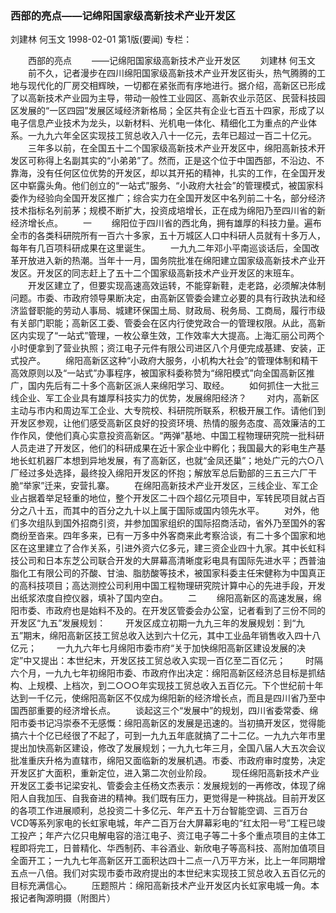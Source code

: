 ### 西部的亮点——记绵阳国家级高新技术产业开发区
刘建林  何玉文
1998-02-01
第1版(要闻)
专栏：

　　西部的亮点
　　——记绵阳国家级高新技术产业开发区
　　刘建林  何玉文
　　前不久，记者漫步在四川绵阳国家级高新技术产业开发区街头，热气腾腾的工地与现代化的厂房交相辉映，一切都在紧张而有序地进行。据介绍，高新区已形成了以高新技术产业园为主导，带动一般性工业园区、高新农业示范区、民营科技园区发展的“一区四园”发展区域经济新格局；全区共有企业七百五十四家，形成了以电子信息产业技术为龙头，以新材料、光机电一体化、精细化工为重点的产业体系。一九九六年全区实现技工贸总收入八十一亿元，去年已超过一百二十亿元。
　　三年多以前，在全国五十二个国家级高新技术产业开发区中，绵阳高新技术开发区可称得上名副其实的“小弟弟”了。然而，正是这个位于中国西部，不沿边、不靠海，没有任何区位优势的开发区，却以其开拓的精神，扎实的工作，在全国开发区中崭露头角。他们创立的“一站式”服务、“小政府大社会”的管理模式，被国家科委作为经验向全国开发区推广；综合实力在全国开发区中名列前二十名，部分经济技术指标名列前茅；规模不断扩大，投资成培增长，正在成为绵阳乃至四川省的新经济增长点。
　　一
　　绵阳位于四川省的西北角，拥有雄厚的科技力量。遍布全市的各类科研院所有一百六十多家，五十万城区人口中科研人员就有十多万人，每年有几百项科研成果在这里诞生。
　　一九九二年邓小平南巡谈话后，全国改革开放进入新的热潮。当年十一月，国务院批准在绵阳建立国家级高新技术产业开发区。开发区的同志赶上了五十二个国家级高新技术产业开发区的末班车。
　　开发区建立了，但要实现高速高效运转，不能穿新鞋，走老路，必须解决体制问题。市委、市政府领导果断决定，由高新区管委会建立必要的具有行政执法和经济监督职能的劳动人事局、城建环保国土局、财政局、税务局、工商局，履行市级有关部门职能；高新区工委、管委会在区内行使党政合一的管理权限。从此，高新区内实现了“一站式”管理，一枚公章生效，工作效率大大提高。上海汇丽公司两个小时便拿到了营业执照；资江电子元件有限公司进区八个月便完成基建、安装，正式投产。
　　绵阳高新区这种“小政府大服务，小机构大社会”的管理体制和精干高效原则以及“一站式”办事程序，被国家科委称赞为“绵阳模式”向全国高新区推广，国内先后有二十多个高新区派人来绵阳学习、取经。
　　如何抓住一大批三线企业、军工企业具有雄厚科技实力的优势，发展绵阳经济？
　　对内，高新区主动与市内和周边军工企业、大专院校、科研院所联系，积极开展工作。请他们到开发区参观，让他们感受高新区良好的投资环境、热情的服务态度、高效廉洁的工作作风，使他们真心实意投资高新区。“两弹”基地、中国工程物理研究院一批科研人员走进了开发区，他们的科研成果在近十家企业中孵化；我国最大的彩电生产基地长虹机器厂本想到异地发展，有了高新区，也就“金凤还巢”；地处广元的六○八厂经过多处选择，最终投入绵阳开发区的怀抱；解放军总后勤部的三五三六厂干脆“举家”迁来，安营扎寨。
　　在绵阳高新技术产业开发区，三线企业、军工企业占据着举足轻重的地位，整个开发区二十四个超亿元项目中，军转民项目就占百分之八十五，而其中的百分之九十以上属于国际或国内领先水平。
　　对外，他们多次组队到国外招商引资，并参加国家组织的国际招商活动，省外乃至国外的客商纷至沓来。四年多来，已有一万多中外客商来此考察洽谈，有二十多个国家和地区在这里建立了合作关系，引进外资六亿多元，建三资企业四十九家。其中长虹科技公司和日本东芝公司联合开发的大屏幕高清晰度彩电具有国际先进水平；西普油脂化工有限公司的芥酸、甘油、脂肪酸等技术，被国家科委主任宋健称为中国真正的高科技项目；高达测控公司利用中国工程物理研究院计算中心的先进手段，开发出纸浆浓度自控仪器，填补了国内空白。
　　二
　　绵阳高新区的高速发展，绵阳市委、市政府也是始料不及的。在开发区管委会办公室，记者看到了三份不同的开发区“九五”发展规划：
　　开发区成立初期一九九三年的发展规划：到“九五”期末，绵阳高新区技工贸总收入达到六十亿元，其中工业品年销售收入四十八亿元；
　　一九九六年七月绵阳市委市府“关于加快绵阳高新区建设发展的决定”中又提出：本世纪末，开发区技工贸总收入实现一百亿至二百亿元；
　　时隔六个月，一九九七年初绵阳市委、市政府作出决定：绵阳高新区经济总目标是抓结构、上规模、上档次，到二○○○年实现技工贸总收入五百亿元。下个世纪前十年达到一千亿元，使绵阳高新区不仅成为绵阳新的经济增长点，而且是四川省乃至中国西部重要的经济增长点。
　　谈起这三个“发展中”的规划，四川省委常委、绵阳市委书记冯崇泰不无感慨：绵阳高新区的发展是迅速的。当初搞开发区，觉得能搞六十个亿已经很了不起了，可到一九九五年底就搞了二十二亿。一九九六年市里提出加快高新区建设，修改了发展规划；一九九七年三月，全国八届人大五次会议批准重庆升格为直辖市，绵阳又面临新的发展机遇。市委、市政府审时度势，决定开发区扩大面积，重新定位，进入第二次创业阶段。
　　现任绵阳高新技术产业开发区工委书记梁安礼、管委会主任杨文杰表示：发展规划的一再修改，体现了绵阳人自我加压、自我奋进的精神。我们既有压力，更觉得是一种挑战。目前开发区的各项工作进展顺利，总投资二十多亿元、年产五十万台智能空调、三百万台VCD等系列家电的长虹家电城，年产二百万台大屏幕彩电的“红太阳一号”工程已竣工投产；年产六亿只电解电容的涪江电子、资江电子等二十多个重点项目的主体工程即将完工，日普精化、华西制药、丰谷酒业、新欣电子等高科技、高附加值项目全面开工；一九九七年高新区开工面积达四十二点一八万平方米，比上一年同期增五点一八倍。我们对实现市委市政府提出的本世纪末实现技工贸总收入五百亿元的目标充满信心。
　　压题照片：绵阳高新技术产业开发区内长虹家电城一角。本报记者陶源明摄（附图片）
